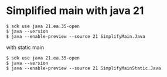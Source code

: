 # Simplified main with java 21

```shell
$ sdk use java 21.ea.35-open
$ java --version
$ java --enable-preview --source 21 SimplifyMain.Java
```

with static main
```shell
$ sdk use java 21.ea.35-open
$ java --version
$ java --enable-preview --source 21 SimplifyMainStatic.Java
```
